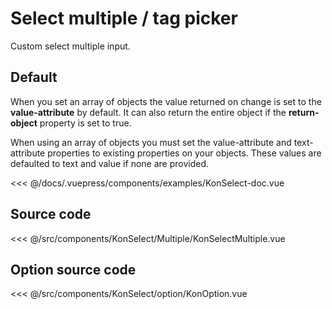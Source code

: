 # Select multiple / tag picker

Custom select multiple input.

## Default

When you set an array of objects the value returned on change is set to the **value-attribute** by default.
It can also return the entire object if the **return-object** property is set to true.

When using an array of objects you must set the value-attribute and text-attribute properties to existing properties on your objects.
These values are defaulted to text and value if none are provided.

<Demo konponentName="examples-KonSelectMultiple-doc">
<<< @/docs/.vuepress/components/examples/KonSelect-doc.vue
</Demo>

## Source code

<SourceCode>
<<< @/src/components/KonSelect/Multiple/KonSelectMultiple.vue
</SourceCode>

## Option source code

<SourceCode>
<<< @/src/components/KonSelect/option/KonOption.vue
</SourceCode>